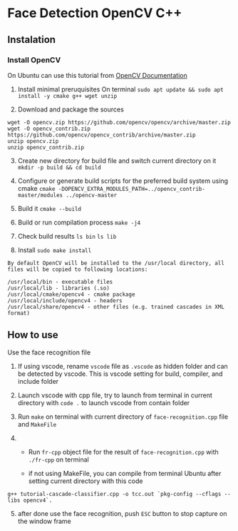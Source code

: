 # Face Detection OpenCV C++

## Instalation
### Install OpenCV
On Ubuntu can use this tutorial from [OpenCV Documentation](https://docs.opencv.org/4.5.2/d7/d9f/tutorial_linux_install.html)

1. Install minimal preruquisites 
On terminal `sudo apt update && sudo apt install -y cmake g++ wget unzip`

2. Download and package the sources
```
wget -O opencv.zip https://github.com/opencv/opencv/archive/master.zip
wget -O opencv_contrib.zip https://github.com/opencv/opencv_contrib/archive/master.zip
unzip opencv.zip
unzip opencv_contrib.zip
```

3. Create new directory for build file and switch current directory on it
`mkdir -p build && cd build`

4. Configure or generate build scripts for the preferred build system using cmake
```cmake -DOPENCV_EXTRA_MODULES_PATH=../opencv_contrib-master/modules ../opencv-master```

5. Build it
`cmake --build`

6. Build or run compilation process
`make -j4`

7. Check build results
`ls bin`
`ls lib`

8. Install
`sudo make install`

```
By default OpenCV will be installed to the /usr/local directory, all files will be copied to following locations:

/usr/local/bin - executable files
/usr/local/lib - libraries (.so)
/usr/local/cmake/opencv4 - cmake package
/usr/local/include/opencv4 - headers
/usr/local/share/opencv4 - other files (e.g. trained cascades in XML format)
```

## How to use

Use the face recognition file

1. If using vscode, rename `vscode` file as `.vscode` as hidden folder and can be detected by vscode. This is vscode setting for build, compiler, and include folder

2. Launch vscode with cpp file, try to launch from terminal in current directory with `code .` to launch vscode from contain folder

3. Run `make` on terminal with current directory of `face-recognition.cpp` file and `MakeFile`

4. - Run `fr-cpp` object file for the result of `face-recognition.cpp` with `./fr-cpp` on terminal

   - if not using MakeFile, you can compile from terminal Ubuntu after setting current directory with this code

``g++ tutorial-cascade-classifier.cpp -o tcc.out `pkg-config --cflags --libs opencv4`.``

5. after done use the face recognition, push `ESC` button to stop capture on the window frame

